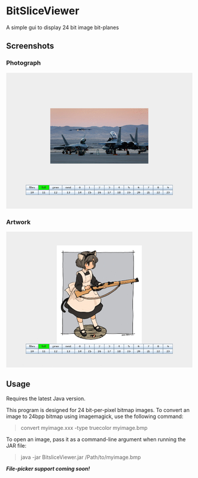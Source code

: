 # BitSliceViewer
A simple gui to display 24 bit image bit-planes

## Screenshots
### Photograph
![photograph](Screenshots/photograph.gif)
### Artwork
![artwork](Screenshots/artwork.gif)
## Usage
Requires the latest Java version.

This program is designed for 24 bit-per-pixel bitmap images.
To convert an image to 24bpp bitmap using imagemagick, use the following command:
> convert myimage.xxx -type truecolor myimage.bmp

To open an image, pass it as a command-line argument when running the JAR file:
> java -jar BitsliceViewer.jar /Path/to/myimage.bmp

***File-picker support coming soon!***
